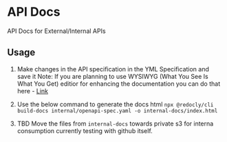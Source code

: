 # API Docs
API Docs for External/Internal APIs

## Usage
1. Make changes in the API specification in the YML Specification and save it
Note: If you are planning to use WYSIWYG (What You See Is What You Get) editior for enhancing the documentation you can do that here -  [Link](https://editor.swagger.io/)

2. Use the below command to generate the docs html
`npx @redocly/cli build-docs internal/openapi-spec.yaml -o internal-docs/index.html`

3. TBD Move the files from `internal-docs` towards private s3 for interna consumption currently testing with github itself. 
